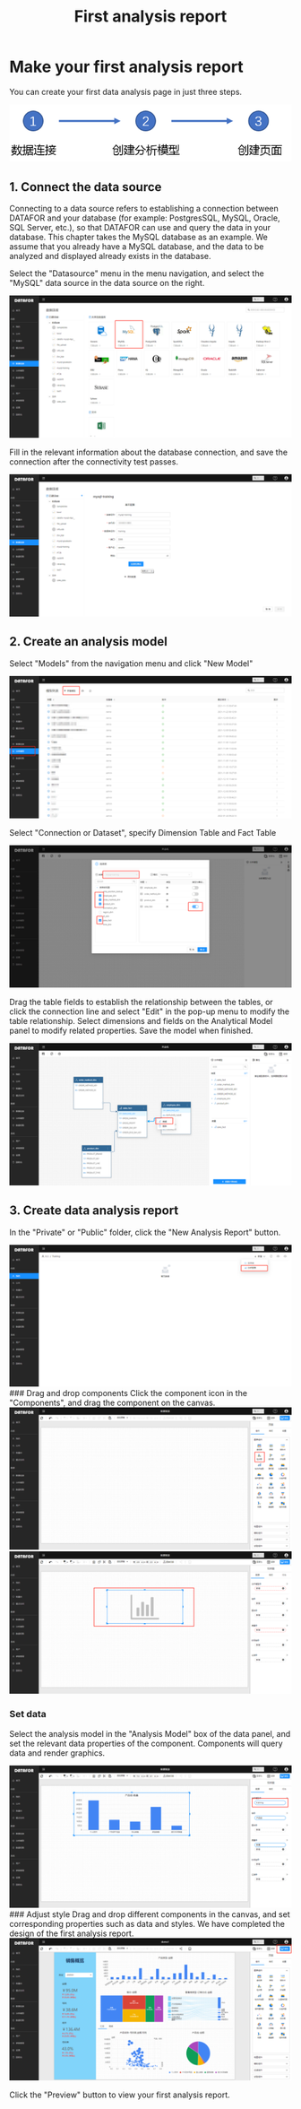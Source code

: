 ﻿---
id: ksrm-rhzzdygym
title: First analysis report
sidebar_position: 2
---
# Make your first analysis report

You can create your first data analysis page in just three steps.

<div align="left"><img src="../../../../../static/img/en/datafor/start/image-20220207173055890.png"   /> </div>

## 1.  Connect the data source

Connecting to a data source refers to establishing a connection between DATAFOR and your database (for example: PostgresSQL, MySQL, Oracle, SQL Server, etc.), so that DATAFOR can use and query the data in your database. This chapter takes the MySQL database as an example. We assume that you already have a MySQL database, and the data to be analyzed and displayed already exists in the database.

Select the "Datasource" menu in the menu navigation, and select the "MySQL" data source in the data source on the right.
<div align="left"><img src="../../../../../static/img/en/datafor/start/image-20220206120111896.png"   /> </div>

Fill in the relevant information about the database connection, and save the connection after the connectivity test passes.

<div align="left"><img src="../../../../../static/img/en/datafor/start/image-20220206120538364.png"   /> </div>

## 2. Create an analysis model

Select "Models" from the navigation menu and click "New Model"

<div align="left"><img src="../../../../../static/img/en/datafor/start/image-20220206120803465.png"   /> </div>

Select "Connection or Dataset", specify Dimension Table and Fact Table

<div align="left"><img src="../../../../../static/img/en/datafor/start/image-20220206121005302.png"   /> </div>

Drag the table fields to establish the relationship between the tables, or click the connection line and select "Edit" in the pop-up menu to modify the table relationship.
Select dimensions and fields on the Analytical Model panel to modify related properties.
Save the model when finished.

<div align="left"><img src="../../../../../static/img/en/datafor/start/image-20220206121230244.png"   /> </div>

## 3. Create data analysis report

In the "Private" or "Public" folder, click the "New Analysis Report" button.

<div align="left"><img src="../../../../../static/img/en/datafor/start/image-20220206125552494.png"   /> </div>
### Drag and drop components
Click the component icon in the "Components", and drag the component on the canvas.

<div align="left"><img src="../../../../../static/img/en/datafor/start/image-20220206125921521.png"   /> </div>

<div align="left"><img src="../../../../../static/img/en/datafor/start/image-20220206130050523.png"   /> </div>

### Set data
Select the analysis model in the "Analysis Model" box of the data panel, and set the relevant data properties of the component. Components will query data and render graphics.

<div align="left"><img src="../../../../../static/img/en/datafor/start/image-20220206125810533.png"   /> </div>
### Adjust style
Drag and drop different components in the canvas, and set corresponding properties such as data and styles. We have completed the design of the first analysis report.

<div align="left"><img src="../../../../../static/img/en/datafor/start/image-20220206130447534.png"   /> </div>

Click the "Preview" button to view your first analysis report.

